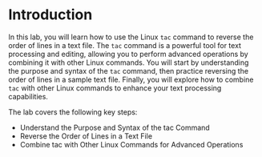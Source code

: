 # Introduction

In this lab, you will learn how to use the Linux `tac` command to reverse the order of lines in a text file. The `tac` command is a powerful tool for text processing and editing, allowing you to perform advanced operations by combining it with other Linux commands. You will start by understanding the purpose and syntax of the `tac` command, then practice reversing the order of lines in a sample text file. Finally, you will explore how to combine `tac` with other Linux commands to enhance your text processing capabilities.

The lab covers the following key steps:

- Understand the Purpose and Syntax of the tac Command
- Reverse the Order of Lines in a Text File
- Combine tac with Other Linux Commands for Advanced Operations
